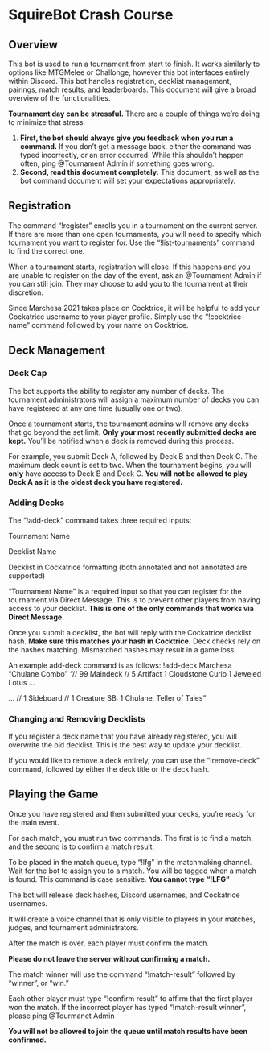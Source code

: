 # SquireBot Crash Course
## Overview
This bot is used to run a tournament from start to finish. It works similarly to options like MTGMelee or Challonge, however this bot interfaces entirely within Discord. This bot handles registration, decklist management, pairings, match results, and leaderboards. This document will give a broad overview of the functionalities.

**Tournament day can be stressful.** There are a couple of things we’re doing to minimize that stress.

1. __First, the bot should always give you feedback when you run a command.__ If you don’t get a message back, either the command was typed incorrectly, or an error occurred. While this shouldn’t happen often, ping @Tournament Admin if something goes wrong. 
1. **Second, read this document completely.** This document, as well as the bot command document will set your expectations appropriately.

## Registration
The command “!register” enrolls you in a tournament on the current server. If there are more than one open tournaments, you will need to specify which tournament you want to register for. Use the “!list-tournaments” command to find the correct one.

When a tournament starts, registration will close. If this happens and you are unable to register on the day of the event, ask an @Tournament Admin if you can still join. They may choose to add you to the tournament at their discretion.

Since Marchesa 2021 takes place on Cocktrice, it will be helpful to add your Cockatrice username to your player profile. Simply use the “!cocktrice-name” command followed by your name on Cocktrice.

## Deck Management
### Deck Cap
The bot supports the ability to register any number of decks. The tournament administrators will assign a maximum number of decks you can have registered at any one time (usually one or two).

Once a tournament starts, the tournament admins will remove any decks that go beyond the set limit. **Only your most recently submitted decks are kept.** You’ll be notified when a deck is removed during this process. 

For example, you submit Deck A, followed by Deck B and then Deck C. The maximum deck count is set to two. When the tournament begins, you will **only** have access to Deck B and Deck C. **You will not be allowed to play Deck A as it is the oldest deck you have registered.**

### Adding Decks

The “!add-deck” command takes three required inputs:

Tournament Name

Decklist Name

Decklist in Cockatrice formatting (both annotated and not annotated are supported)

“Tournament Name” is a required input so that you can register for the tournament via Direct Message. This is to prevent other players from having access to your decklist. **This is one of the only commands that works via Direct Message.**

Once you submit a decklist, the bot will reply with the Cockatrice decklist hash. **Make sure this matches your hash in Cocktrice.** Deck checks rely on the hashes matching. Mismatched hashes may result in a game loss.

An example add-deck command is as follows:
!add-deck Marchesa “Chulane Combo”
“// 99 Maindeck
// 5 Artifact
1 Cloudstone Curio
1 Jeweled Lotus
…

…
// 1 Sideboard
// 1 Creature
SB: 1 Chulane, Teller of Tales”

### Changing and Removing Decklists

If you register a deck name that you have already registered, you will overwrite the old decklist. This is the best way to update your decklist.

If you would like to remove a deck entirely, you can use the “!remove-deck” command, followed by either the deck title or the deck hash.

## Playing the Game
Once you have registered and then submitted your decks, you’re ready for the main event.

For each match, you must run two commands. The first is to find a match, and the second is to confirm a match result.

To be placed in the match queue, type “!lfg” in the matchmaking channel. Wait for the bot to assign you to a match. You will be tagged when a match is found. This command is case sensitive. **You cannot type “!LFG”**

The bot will release deck hashes, Discord usernames, and Cockatrice usernames.

It will create a voice channel that is only visible to players in your matches, judges, and tournament administrators.

After the match is over, each player must confirm the match.

**Please do not leave the server without confirming a match.**

The match winner will use the command “!match-result” followed by “winner”, or “win.”

Each other player must type “!confirm result” to affirm that the first player won the match. If the incorrect player has typed “!match-result winner”, please ping @Tourmanet Admin

**You will not be allowed to join the queue until match results have been confirmed.**
